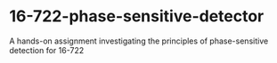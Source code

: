 # 16-722-phase-sensitive-detector
A hands-on assignment investigating the principles of phase-sensitive detection for 16-722
